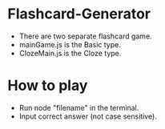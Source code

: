 # Flashcard-Generator

- There are two separate flashcard game.
- mainGame.js is the Basic type.
- ClozeMain.js is the Cloze type.

# How to play

- Run node "filename" in the terminal.
- Input correct answer (not case sensitive).

